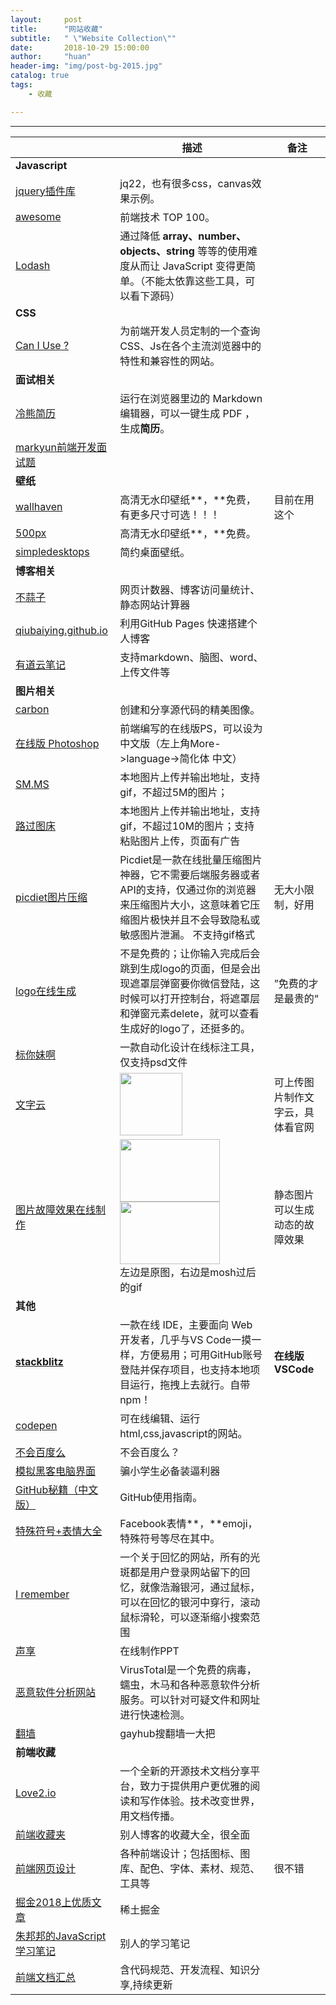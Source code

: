 ```yaml
---
layout:     post
title:      "网站收藏"
subtitle:   " \"Website Collection\""
date:       2018-10-29 15:00:00
author:     "huan"
header-img: "img/post-bg-2015.jpg"
catalog: true
tags:
    - 收藏

---
```




------



|                                                              | 描述                                                         | 备注                             |
| ------------------------------------------------------------ | ------------------------------------------------------------ | -------------------------------- |
| **Javascript**                                               |                                                              |                                  |
| [jquery插件库](http://www.jq22.com/)                         | jq22，也有很多css，canvas效果示例。                          |                                  |
| [awesome](https://www.awesomes.cn/rank?sort=hot)             | 前端技术 TOP 100。                                           |                                  |
| [Lodash](https://www.lodashjs.com/)                          | 通过降低 **array、number、objects、string** 等等的使用难度从而让 JavaScript 变得更简单。（不能太依靠这些工具，可以看下源码） |                                  |
| **CSS**                                                      |                                                              |                                  |
| [Can I Use ?](https://caniuse.com/)                          | 为前端开发人员定制的一个查询CSS、Js在各个主流浏览器中的特性和兼容性的网站。 |                                  |
| **面试相关**                                                 |                                                              |                                  |
| [冷熊简历](http://cv.ftqq.com/#)                             | 运行在浏览器里边的 Markdown 编辑器，可以一键生成 PDF ，生成**简历**。 |                                  |
| [markyun前端开发面试题](https://github.com/markyun/My-blog/blob/master/Front-end-Developer-Questions/Questions-and-Answers/README.md) |                                                              |                                  |
| **壁纸**                                                     |                                                              |                                  |
| [wallhaven](https://alpha.wallhaven.cc/random)               | 高清无水印壁纸**，**免费，有更多尺寸可选！！！               | 目前在用这个                     |
| [500px](https://500px.me/community/discover?t=rating)        | 高清无水印壁纸**，**免费。                                   |                                  |
| [simpledesktops](http://simpledesktops.com/)                 | 简约桌面壁纸。                                               |                                  |
| **博客相关**                                                 |                                                              |                                  |
| [不蒜子](http://busuanzi.ibruce.info/)                       | 网页计数器、博客访问量统计、静态网站计算器                   |                                  |
| [qiubaiying.github.io](https://github.com/qiubaiying/qiubaiying.github.io) | 利用GitHub Pages 快速搭建个人博客                            |                                  |
| [有道云笔记](http://note.youdao.com/?auto=1)                 | 支持markdown、脑图、word、上传文件等                         |                                  |
| **图片相关**                                                 |                                                              |                                  |
| [carbon](https://carbon.now.sh)                              | 创建和分享源代码的精美图像。                                 |                                  |
| [在线版 Photoshop](https://www.photopea.com/)                | 前端编写的在线版PS，可以设为中文版（左上角More->language->简化体 中文） |                                  |
| [SM.MS](https://sm.ms/)                                      | 本地图片上传并输出地址，支持gif，不超过5M的图片；            |                                  |
| [路过图床](https://imgchr.com/)                              | 本地图片上传并输出地址，支持gif，不超过10M的图片；支持粘贴图片上传，页面有广告 |                                  |
| [picdiet图片压缩](https://www.picdiet.com/zh-cn)             | Picdiet是一款在线批量压缩图片神器，它不需要后端服务器或者API的支持，仅通过你的浏览器来压缩图片大小，这意味着它压缩图片极快并且不会导致隐私或敏感图片泄漏。 不支持gif格式 | 无大小限制，好用                 |
| [logo在线生成](https://www.logosc.cn/)                       | 不是免费的；让你输入完成后会跳到生成logo的页面，但是会出现遮罩层弹窗要你微信登陆，这时候可以打开控制台，将遮罩层和弹窗元素delete，就可以查看生成好的logo了，还挺多的。 | ”免费的才是最贵的“               |
| [标你妹啊](http://www.biaonimeia.com/login)                  | 一款自动化设计在线标注工具，仅支持psd文件                    |                                  |
| [文字云](https://wordart.com/)                               | <img src='https://ws3.sinaimg.cn/large/005BYqpgly1fz0b8btj75j30j30k643l.jpg' style='width:100px;height:100px;display: inline-block;' /> | 可上传图片制作文字云，具体看官网 |
| [图片故障效果在线制作](https://photomosh.com/)               | <img src='https://ws3.sinaimg.cn/large/005BYqpgly1fz0bm1ngqzj31c00u0jyx.jpg' style='width:160px;height:100px;display: inline-block;margin-right:6px' /><img src='https://ws3.sinaimg.cn/large/005BYqpgly1fz0bno92p0g30hs0b4kjn.jpg' style='width:160px;height:100px;display: inline-block;' /><br>左边是原图，右边是mosh过后的gif | 静态图片可以生成动态的故障效果   |
| **其他**                                                     |                                                              |                                  |
| [**stackblitz**](https://stackblitz.com)                     | 一款在线 IDE，主要面向 Web 开发者，几乎与VS Code一摸一样，方便易用；可用GitHub账号登陆并保存项目，也支持本地项目运行，拖拽上去就行。自带npm！ | **在线版VSCode**                 |
| [codepen](https://codepen.io/)                               | 可在线编辑、运行html,css,javascript的网站。                  |                                  |
| [不会百度么](http://buhuibaidu.me/)                          | 不会百度么？                                                 |                                  |
| [模拟黑客电脑界面](http://geektyper.com/)                    | 骗小学生必备装逼利器                                         |                                  |
| [GitHub秘籍（中文版）](https://www.kancloud.cn/thinkphp/github-tips/37891) | GitHub使用指南。                                             |                                  |
| [特殊符号+表情大全](http://cn.piliapp.com/facebook-symbols/) | Facebook表情**，**emoji，特殊符号等尽在其中。                |                                  |
| [I remember](http://i-remember.fr/en/memory/51414)           | 一个关于回忆的网站，所有的光斑都是用户登录网站留下的回忆，就像浩瀚银河，通过鼠标，可以在回忆的银河中穿行，滚动鼠标滑轮，可以逐渐缩小搜索范围 |                                  |
| [声享](https://ppt.baomitu.com/)                             | 在线制作PPT                                                  |                                  |
| [恶意软件分析网站](https://www.virustotal.com/zh-cn/)        | VirusTotal是一个免费的病毒，蠕虫，木马和各种恶意软件分析服务。可以针对可疑文件和网址进行快速检测。 |                                  |
| [翻墙](https://github.com/search?q=%E7%BF%BB%E5%A2%99)       | gayhub搜翻墙一大把                                           |                                  |
| **前端收藏**                                                 |                                                              |                                  |
| [Love2.io](https://love2.io)                                 | 一个全新的开源技术文档分享平台，致力于提供用户更优雅的阅读和写作体验。技术改变世界，用文档传播。 |                                  |
| [前端收藏夹](http://collect.w3ctrain.com/)                   | 别人博客的收藏大全，很全面                                   |                                  |
| [前端网页设计](https://www.seeseed.com/)                     | 各种前端设计；包括图标、图库、配色、字体、素材、规范、工具等 | 很不错                           |
| [掘金2018上优质文章](https://juejin.im/post/5b3adfe2e51d4555b17e85df) | 稀土掘金                                                     |                                  |
| [朱邦邦的JavaScript学习笔记](https://github.com/zhubangbang/zhubangbang-javascript-notes) | 别人的学习笔记                                               |                                  |
| [前端文档汇总](https://github.com/mgbq/front-end-Doc)        | 含代码规范、开发流程、知识分享,持续更新                      |                                  |







